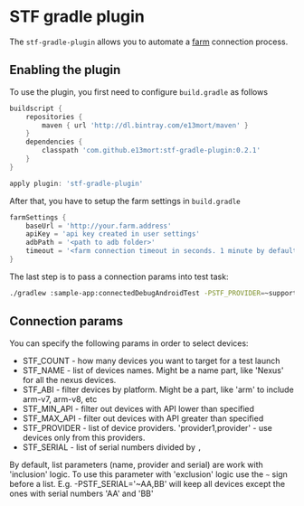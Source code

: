 # STF gradle plugin

The `stf-gradle-plugin` allows you to automate a [farm](https://openstf.io/) connection process. 

## Enabling the plugin

To use the plugin, you first need to configure `build.gradle` as follows
``` groovy
buildscript {
    repositories {
        maven { url 'http://dl.bintray.com/e13mort/maven' }
    }
    dependencies {
        classpath 'com.github.e13mort:stf-gradle-plugin:0.2.1'
    }
}

apply plugin: 'stf-gradle-plugin'
```

After that, you have to setup the farm settings in `build.gradle`
```groovy
farmSettings {
    baseUrl = 'http://your.farm.address'
    apiKey = 'api key created in user settings'
    adbPath = '<path to adb folder>'
    timeout = '<farm connection timeout in seconds. 1 minute by default>'
}
```

The last step is to pass a connection params into test task:
 ```bash
 ./gradlew :sample-app:connectedDebugAndroidTest -PSTF_PROVIDER=~support -PSTF_COUNT=5 -PSTF_MIN_API=21
 ```
 
## Connection params
You can specify the following params in order to select devices:
- STF_COUNT - how many devices you want to target for a test launch
- STF_NAME - list of devices names. Might be a name part, like 'Nexus' for all the nexus devices. 
- STF_ABI - filter devices by platform. Might be a part, like 'arm' to include arm-v7, arm-v8, etc
- STF_MIN_API - filter out devices with API lower than specified
- STF_MAX_API - filter out devices with API greater than specified
- STF_PROVIDER - list of device providers. 'provider1,provider' - use devices only from this providers.
- STF_SERIAL - list of serial numbers divided by `,` 

By default, list parameters (name, provider and serial) are work with 'inclusion' logic. 
To use this parameter with 'exclusion' logic use the `~` sign before a list. 
E.g. -PSTF_SERIAL='~AA,BB' will keep all devices except the ones with serial numbers 'AA' and 'BB'        
